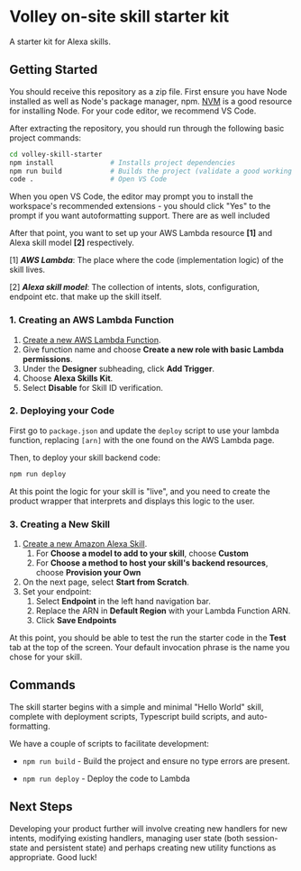 # Volley on-site skill starter kit

A starter kit for Alexa skills.

## **Getting Started**

You should receive this repository as a zip file. First ensure you have Node installed as well as Node's package manager, npm. [NVM](https://github.com/nvm-sh/nvm) is a good resource for installing Node. For your code editor, we recommend VS Code.

After extracting the repository, you should run through the following basic project commands:

```sh
cd volley-skill-starter
npm install              # Installs project dependencies
npm run build            # Builds the project (validate a good working state)
code .                   # Open VS Code
```

When you open VS Code, the editor may prompt you to install the workspace's recommended extensions - you should click "Yes" to the prompt if you want autoformatting support. There are as well included

After that point, you want to set up your AWS Lambda resource **[1]** and Alexa skill model **[2]** respectively.

[1] _**AWS Lambda**_: The place where the code (implementation logic) of the skill lives.

[2] _**Alexa skill model**_: The collection of intents, slots, configuration, endpoint etc. that make up the skill itself.

### 1. **Creating an AWS Lambda Function**

1. [Create a new AWS Lambda Function](https://console.aws.amazon.com/lambda/home?region=us-east-1#/create/function).
2. Give function name and choose **Create a new role with basic Lambda permissions**.
3. Under the **Designer** subheading, click **Add Trigger**.
4. Choose **Alexa Skills Kit**.
5. Select **Disable** for Skill ID verification.

### 2. **Deploying your Code**

First go to `package.json` and update the `deploy` script to use your lambda function, replacing `[arn]` with the one found on the AWS Lambda page.

Then, to deploy your skill backend code:

```sh
npm run deploy
```

At this point the logic for your skill is "live", and you need to create the product wrapper that interprets and displays this logic to the user.

### 3. **Creating a New Skill**

1. [Create a new Amazon Alexa Skill](https://developer.amazon.com/alexa/console/ask/create-new-skill).
    1. For **Choose a model to add to your skill**, choose **Custom**
    2. For **Choose a method to host your skill's backend resources**, choose **Provision your Own**
2. On the next page, select **Start from Scratch**.
3. Set your endpoint:
    1. Select **Endpoint** in the left hand navigation bar.
    2. Replace the ARN in **Default Region** with your Lambda Function ARN.
    3. Click **Save Endpoints**

At this point, you should be able to test the run the starter code in the **Test** tab at the top of the screen. Your default invocation phrase is the name you chose for your skill.

## **Commands**

The skill starter begins with a simple and minimal "Hello World" skill, complete with deployment scripts, Typescript build scripts, and auto-formatting.

We have a couple of scripts to facilitate development:

* `npm run build` - Build the project and ensure no type errors are present.

* `npm run deploy` - Deploy the code to Lambda

## **Next Steps**

Developing your product further will involve creating new handlers for new intents, modifying existing handlers, managing user state (both session-state and persistent state) and perhaps creating new utility functions as appropriate. Good luck!

